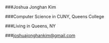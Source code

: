 ###Joshua Jonghan Kim

###Computer Science in CUNY, Queens College 

###Living in Queens, NY

###joshuajonghankim@gmail.com

<!---
joshuajonghankim/joshuajonghankim is a ✨ special ✨ repository because its `README.md` (this file) appears on your GitHub profile.
You can click the Preview link to take a look at your changes.
--->
